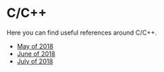 # C/C++

Here you can find useful references around C/C++.

- [May of 2018](https://github.com/hqxsn/Awesome-Notes-From-Globe/tree/master/Programming/C%7CC%2B%2B/2018-05/Readme.md) 
- [June of 2018](https://github.com/hqxsn/Awesome-Notes-From-Globe/tree/master/Programming/C%7CC%2B%2B/2018-06/Readme.md) 
- [July of 2018](https://github.com/hqxsn/Awesome-Notes-From-Globe/tree/master/Programming/C%7CC%2B%2B/2018-07/Readme.md) 

